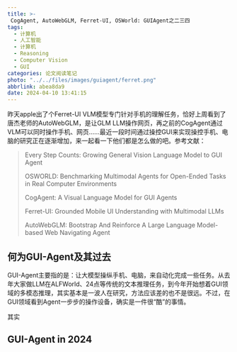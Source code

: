 ```yaml
---
title: >-
 CogAgent, AutoWebGLM, Ferret-UI, OSWorld: GUIAgent之二三四
tags:
  - 计算机
  - 人工智能
  - 计算机
  - Reasoning
  - Computer Vision
  - GUI
categories: 论文阅读笔记
photo: "../../files/images/guiagent/ferret.png"
abbrlink: abea8da9
date: 2024-04-10 13:41:15
---
```


昨天apple出了个Ferret-UI VLM模型专门针对手机的理解任务，恰好上周看到了唐杰老师的AutoWebGLM，是让GLM LLM操作网页，再之前的CogAgent通过VLM可以同时操作手机、网页……最近一段时间通过操控GUI来实现操控手机、电脑的研究正在逐渐增加，来一起看一下他们都是怎么做的吧。参考文献：

> Every Step Counts: Growing General Vision Language Model to GUI Agent
>
> OSWORLD: Benchmarking Multimodal Agents for Open-Ended Tasks in Real Computer Environments
>
> CogAgent: A Visual Language Model for GUI Agents
>
> Ferret-UI: Grounded Mobile UI Understanding with Multimodal LLMs
>
> AutoWebGLM: Bootstrap And Reinforce A Large Language Model-based Web Navigating Agent

<!-- more -->

## 何为GUI-Agent及其过去

GUI-Agent主要指的是：让大模型操纵手机、电脑，来自动化完成一些任务。从去年大家做LLM在ALFWorld、24点等传统的文本推理任务，到今年开始想着GUI领域的多模态推理，其实基本是一波人在研究，方法应该差的也不是很远。不过，在GUI领域看到Agent一步步的操作设备，确实是一件很“酷”的事情。

其实



## GUI-Agent in 2024



